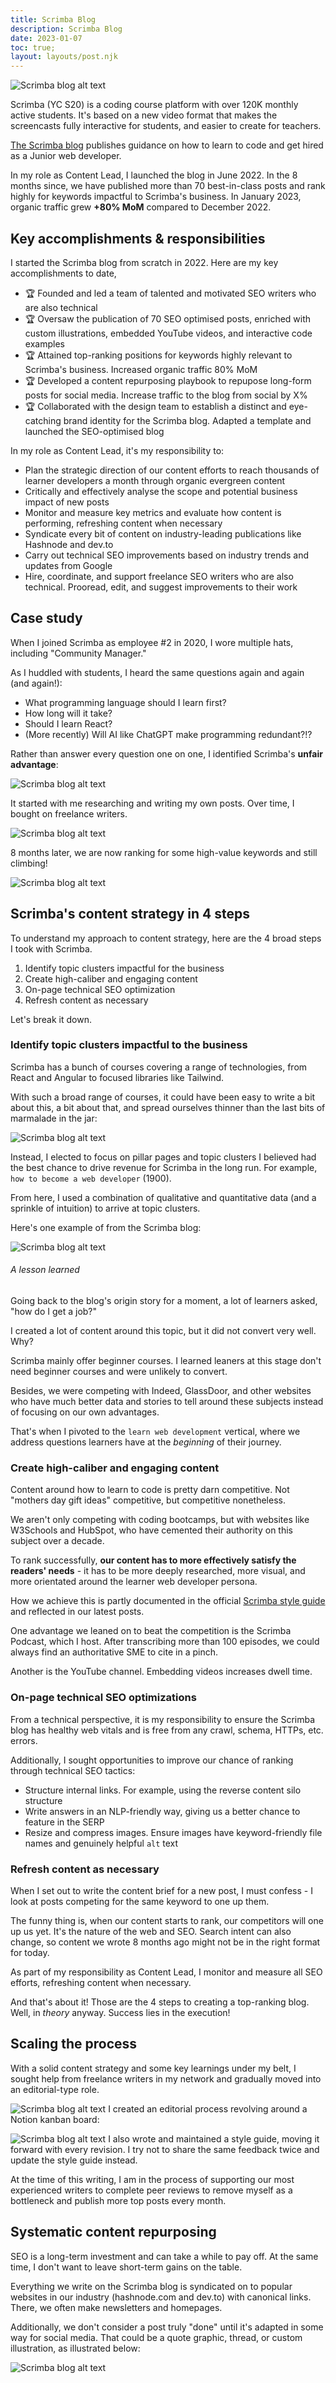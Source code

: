 ```yaml
---
title: Scrimba Blog
description: Scrimba Blog
date: 2023-01-07
toc: true;
layout: layouts/post.njk
---
```


![Scrimba blog alt text](../../img/scrimba-blog-header.png)

Scrimba (YC S20) is a coding course platform with over 120K monthly active students. It's based on a new video format that makes the screencasts fully interactive for students, and easier to create for teachers.

[The Scrimba blog](https://scrimba.com/articles) publishes guidance on how to learn to code and get hired as a Junior web developer.

In my role as Content Lead, I launched the blog in June 2022. In the 8 months since, we have published more than 70 best-in-class posts and rank highly for keywords impactful to Scrimba's business. In January 2023, organic traffic grew **+80% MoM** compared to December 2022.

## Key accomplishments & responsibilities
I started the Scrimba blog from scratch in 2022. Here are my key accomplishments to date,

- 🏆 Founded and led a team of talented and motivated SEO writers who are also technical 
- 🏆 Oversaw the publication of 70 SEO optimised posts, enriched with custom illustrations, embedded YouTube videos, and interactive code examples
- 🏆 Attained top-ranking positions for keywords highly relevant to Scrimba's business. Increased organic traffic 80% MoM
- 🏆 Developed a content repurposing playbook to repupose long-form posts for social media. Increase traffic to the blog from social by X%
- 🏆 Collaborated with the design team to establish a distinct and eye-catching brand identity for the Scrimba blog. Adapted a template and launched the SEO-optimised blog

In my role as Content Lead, it's my responsibility to:

- Plan the strategic direction of our content efforts to reach thousands of learner developers a month through organic evergreen content
- Critically and effectively analyse the scope and potential business impact of new posts
- Monitor and measure key metrics and evaluate how content is performing, refreshing content when necessary
- Syndicate every bit of content on industry-leading publications like Hashnode and dev.to
- Carry out technical SEO improvements based on industry trends and updates from Google
- Hire, coordinate, and support freelance SEO writers who are also technical. Prooread, edit, and suggest improvements to their work

## Case study

When I joined Scrimba as employee #2 in 2020, I wore multiple hats, including "Community Manager." 

As I huddled with students, I heard the same questions again and again (and again!):

- What programming language should I learn first?
- How long will it take?
- Should I learn React?
- (More recently) Will AI like ChatGPT make programming redundant?!?

Rather than answer every question one on one, I identified Scrimba's **unfair advantage**:

![Scrimba blog alt text](../../img/scrimba-blog-hypothesis.png)

It started with me researching and writing my own posts. Over time, I bought on freelance writers.

![Scrimba blog alt text](../../img/scrimba-blog-questions-to-posts.png)

8 months later, we are now ranking for some high-value keywords and still climbing!

![Scrimba blog alt text](../../img/scrimba-blog-graph.png)

## Scrimba's content strategy in 4 steps

To understand my approach to content strategy, here are the 4 broad steps I took with Scrimba. 

1. Identify topic clusters impactful for the business
2. Create high-caliber and engaging content
3. On-page technical SEO optimization
4. Refresh content as necessary

Let's break it down.

### Identify topic clusters impactful to the business

Scrimba has a bunch of courses covering a range of technologies, from React and Angular to focused libraries like Tailwind. 

With such a broad range of courses, it could have been easy to write a bit about this, a bit about that, and spread ourselves thinner than the last bits of marmalade in the jar:

![Scrimba blog alt text](../../img/scrimba-blog-essentialism.png)

Instead, I elected to focus on pillar pages and topic clusters I believed had the best chance to drive revenue for Scrimba in the long run. For example, `how to become a web developer` (1900).

From here, I used a combination of qualitative and quantitative data (and a sprinkle of intuition) to arrive at topic clusters.

Here's one example of from the Scrimba blog:

![Scrimba blog alt text](../../img/scrimba-blog-web-development-cluster.png)

<div class="callout">
<h6>A lesson learned</h6>
<p>Going back to the blog's origin story for a moment, a lot of learners asked, "how do I get a job?"</p>

<p>I created a lot of content around this topic, but it did not convert very well. Why?</p>

<p>Scrimba mainly offer beginner courses. I learned leaners at this stage don't need beginner courses and were unlikely to convert.</p>

<p>Besides, we were competing with Indeed, GlassDoor, and other websites who have much better data and stories to tell around these subjects instead of focusing on our own advantages.</p

<p>That's when I pivoted to the <code>learn web development</code> vertical, where we address questions learners have at the <em>beginning</em> of their journey.</p>
</div>

### Create high-caliber and engaging content

Content around how to learn to code is pretty darn competitive. Not "mothers day gift ideas" competitive, but competitive nonetheless.

We aren't only competing with coding bootcamps, but with websites like W3Schools and HubSpot, who have cemented their authority on this subject over a decade. 

To rank successfully, **our content has to more effectively satisfy the readers' needs** - it has to be more deeply researched, more visual, and more orientated around the learner web developer persona.

How we achieve this is partly documented in the official [Scrimba style guide](https://www.notion.so/Style-guide-5223ffc0d7624779942d8bada50e10f7) and reflected in our latest posts.

One advantage we leaned on to beat the competition is the Scrimba Podcast, which I host. After transcribing more than 100 episodes, we could always find an authoritative SME to cite in a pinch. 

Another is the YouTube channel. Embedding videos increases dwell time.

### On-page technical SEO optimizations
 

From a technical perspective, it is my responsibility to ensure the Scrimba blog has healthy web vitals and is free from any crawl, schema, HTTPs, etc. errors.

Additionally, I sought opportunities to improve our chance of ranking through technical SEO tactics: 

- Structure internal links. For example, using the reverse content silo structure
- Write answers in an NLP-friendly way, giving us a better chance to feature in the SERP
- Resize and compress images. Ensure images have keyword-friendly file names and genuinely helpful `alt` text

### Refresh content as necessary
When I set out to write the content brief for a new post, I must confess - I look at posts competing for the same keyword to one up them.

The funny thing is, when our content starts to rank, our competitors will one up us yet. It's the nature of the web and SEO. Search intent can also change, so content we wrote 8 months ago might not be in the right format for today. 

As part of my responsibility as Content Lead, I monitor and measure all SEO efforts, refreshing content when necessary.

And that's about it! Those are the 4 steps to creating a top-ranking blog. Well, in _theory_ anyway. Success lies in the execution!

## Scaling the process
With a solid content strategy and some key learnings under my belt, I sought help from freelance writers in my network and gradually moved into an editorial-type role. 


![Scrimba blog alt text](../../img/scrimba-blog-team.png)
I created an editorial process revolving around a Notion kanban board:

![Scrimba blog alt text](../../img/scrimba-blog-content-tracker.png)
I also wrote and maintained a style guide, moving it forward with every revision. I try not to share the same feedback twice and update the style guide instead.

At the time of this writing, I am in the process of supporting our most experienced writers to complete peer reviews to remove myself as a bottleneck and publish more top posts every month.

## Systematic content repurposing

SEO is a long-term investment and can take a while to pay off. At the same time, I don't want to leave short-term gains on the table.

Everything we write on the Scrimba blog is syndicated on to popular websites in our industry (hashnode.com and dev.to) with canonical links. There, we often make newsletters and homepages. 

Additionally, we don't consider a post truly "done" until it's adapted in some way for social media. That could be a quote graphic, thread, or custom illustration, as illustrated below:


![Scrimba blog alt text](../../img/scrimba-blog-repurposing.png)